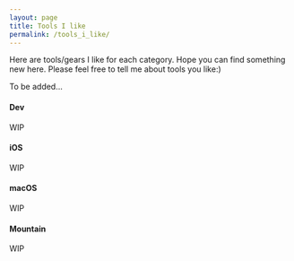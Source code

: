 ```yaml
---
layout: page
title: Tools I like
permalink: /tools_i_like/
---
```


Here are tools/gears I like for each category. Hope you can find something new here. Please feel free to tell me about tools you like:)

To be added...

#### Dev

WIP

#### iOS

WIP

#### macOS

WIP

#### Mountain

WIP

